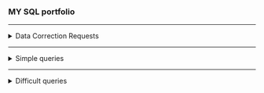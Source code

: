 ### MY SQL portfolio
---

  <details>
<summary>Data Correction Requests</summary>
<br>

## **1. Создание пустой таблицы**
**Задание.**
	
Создать таблицу поставка (supply), которая имеет ту же структуру, что и таблиц book.

  <details>
<summary>Структура и наполнение таблицы</summary>
<br>


| Поле	|Тип, описание |
| ------ | -------------- |
| supply_id	| INT PRIMARY KEY AUTO_INCREMENT |
| title	| VARCHAR(50) |
| author	| VARCHAR(30) |
| price	| DECIMAL(8, 2) |
| amount	| INT |

  </details>
  
  <details>
<summary>Solution</summary>
<br>

```sql
	CREATE TABLE supply(
    	supply_id INT PRIMARY KEY AUTO_INCREMENT, 
    	title VARCHAR(50),
    	author VARCHAR(30),
    	price DECIMAL(8, 2),
    	amount INT);
```  
  </details>
  
## **2. Добавление записей, вложенные запросы**
**Задание.**
	
Занести из таблицы supply в таблицу book только те книги, авторов которых нет в  book.

  <details>
<summary>Структура и наполнение таблиц</summary>
<br>

| book_id | title                 | author           | price  | amount |
|---------|-----------------------|------------------|--------|--------|
| 1       | Мастер и Маргарита    | Булгаков М.А.    | 670.99 | 3      |
| 2       | Белая гвардия         | Булгаков М.А.    | 540.50 | 5      |
| 3       | Идиот                 | Достоевский Ф.М. | 460.00 | 10     |
| 4       | Братья Карамазовы     | Достоевский Ф.М. | 799.01 | 2      |
| 5       | Стихотворения и поэмы | Есенин С.А.      | 650.00 | 15     |



| supply_id | title          | author           | price  | amount |
|-----------|----------------|------------------|--------|--------|
| 1         | Лирика         | Пастернак Б.Л.   | 518.99 | 2      |
| 2         | Черный человек | Есенин С.А.      | 570.20 | 6      |
| 3         | Белая гвардия  | Булгаков М.А.    | 540.50 | 7      |
| 4         | Идиот          | Достоевский Ф.М. | 360.80 | 3      |

  </details>
  
  <details>
<summary>Solution</summary>
<br>

```sql
	INSERT INTO book ( title, author,  price,  amount) 
	SELECT title, author, price, amount 
	FROM supply
	WHERE author NOT IN (
        		SELECT author 
    			FROM book);

	SELECT * FROM book;
```  
  </details>
  
## **3. Добавление записей из другой таблицы**
**Задание.**
	
Добавить из таблицы supply в таблицу book, все книги, кроме книг, написанных Булгаковым М.А. и Достоевским Ф.М.

  <details>
<summary>Структура и наполнение таблиц</summary>
<br>

| book_id | title                 | author           | price  | amount |
|---------|-----------------------|------------------|--------|--------|
| 1       | Мастер и Маргарита    | Булгаков М.А.    | 670.99 | 3      |
| 2       | Белая гвардия         | Булгаков М.А.    | 540.50 | 5      |
| 3       | Идиот                 | Достоевский Ф.М. | 460.00 | 10     |
| 4       | Братья Карамазовы     | Достоевский Ф.М. | 799.01 | 2      |
| 5       | Стихотворения и поэмы | Есенин С.А.      | 650.00 | 15     |


| supply_id | title          | author           | price  | amount |
|-----------|----------------|------------------|--------|--------|
| 1         | Лирика         | Пастернак Б.Л.   | 518.99 | 2      |
| 2         | Черный человек | Есенин С.А.      | 570.20 | 6      |
| 3         | Белая гвардия  | Булгаков М.А.    | 540.50 | 7      |
| 4         | Идиот          | Достоевский Ф.М. | 360.80 | 3      |

  </details>
  
  <details>
<summary>Solution</summary>
<br>

```sql
	INSERT INTO book ( title, author,  price,  amount) 
	SELECT title, author, price, amount 
	FROM supply
	WHERE author<> 'Булгаков М.А.' AND author<> 'Достоевский Ф.М.';

	SELECT * FROM book;
```  
  </details>  

## **4. Запросы на обновление нескольких столбцов**
**Задание.**
	
В таблице book необходимо скорректировать значение для покупателя в столбце buy таким образом, чтобы оно не превышало количество экземпляров книг, указанных в столбце amount. А цену тех книг, которые покупатель не заказывал, снизить на 10%.

  <details>
<summary>Структура и наполнение таблицы</summary>
<br>

| book_id | title                 | author           | price  | amount |
|---------|-----------------------|------------------|--------|--------|
| 1       | Мастер и Маргарита    | Булгаков М.А.    | 670.99 | 3      |
| 2       | Белая гвардия         | Булгаков М.А.    | 540.50 | 5      |
| 3       | Идиот                 | Достоевский Ф.М. | 460.00 | 10     |
| 4       | Братья Карамазовы     | Достоевский Ф.М. | 799.01 | 2      |
| 5       | Стихотворения и поэмы | Есенин С.А.      | 650.00 | 15     |

  </details>
  
  <details>
<summary>Solution</summary>
<br>

```sql
	UPDATE book 
	SET buy = IF(buy > amount, amount, buy),
	price = IF(buy = 0 , price * 0.9, price);
	
	SELECT * FROM book;
```  
  </details> 

## **5. Запросы на обновление нескольких таблиц**
**Задание.**
	
Для тех книг в таблице book , которые есть в таблице supply, не только увеличить их количество в таблице book ( увеличить их количество на значение столбца amountтаблицы supply), но и пересчитать их цену (для каждой книги найти сумму цен из таблиц book и supply и разделить на 2).

  <details>
<summary>Структура и наполнение таблиц</summary>
<br>

| book_id | title                 | author           | price  | amount |
|---------|-----------------------|------------------|--------|--------|
| 1       | Мастер и Маргарита    | Булгаков М.А.    | 670.99 | 3      |
| 2       | Белая гвардия         | Булгаков М.А.    | 540.50 | 5      |
| 3       | Идиот                 | Достоевский Ф.М. | 460.00 | 10     |
| 4       | Братья Карамазовы     | Достоевский Ф.М. | 799.01 | 2      |
| 5       | Стихотворения и поэмы | Есенин С.А.      | 650.00 | 15     |


| supply_id | title          | author           | price  | amount |
|-----------|----------------|------------------|--------|--------|
| 1         | Лирика         | Пастернак Б.Л.   | 518.99 | 2      |
| 2         | Черный человек | Есенин С.А.      | 570.20 | 6      |
| 3         | Белая гвардия  | Булгаков М.А.    | 540.50 | 7      |
| 4         | Идиот          | Достоевский Ф.М. | 360.80 | 3      |

  </details>
  
  <details>
<summary>Solution</summary>
<br>

```sql
	UPDATE book, supply 
	SET book.amount = book.amount + supply.amount,
	book.price = (book.price + supply.price)/2
	WHERE book.title = supply.title AND book.author = supply.author;

	SELECT * FROM book;
```  
  </details>


  </details>
 
 ---
 
  <details>
<summary>Simple queries</summary>
<br>

  ## **1. Предложение GROUP BY, HAVING**
**Задание.**
	
Найдите размеры жестких дисков, совпадающих у двух и более PC. Вывести: HD

  <details>
<summary>Структура и наполнение таблиц</summary>
<br>

Схема БД состоит из четырех таблиц:

Схема БД состоит из четырех таблиц:
	  
Product(maker, model, type)
	  
PC(code, model, speed, ram, hd, cd, price)
	  
Laptop(code, model, speed, ram, hd, price, screen)
	  
Printer(code, model, color, type, price)
	  
Таблица Product представляет производителя (maker), номер модели (model) и тип ('PC' - ПК, 'Laptop' - ПК-блокнот или 'Printer' - принтер). Предполагается, что номера моделей в таблице Product уникальны для всех производителей и типов продуктов. В таблице PC для каждого ПК, однозначно определяемого уникальным кодом – code, указаны модель – model (внешний ключ к таблице Product), скорость - speed (процессора в мегагерцах), объем памяти - ram (в мегабайтах), размер диска - hd (в гигабайтах), скорость считывающего устройства - cd (например, '4x') и цена - price (в долларах). Таблица Laptop аналогична таблице РС за исключением того, что вместо скорости CD содержит размер экрана -screen (в дюймах). В таблице Printer для каждой модели принтера указывается, является ли он цветным - color ('y', если цветной), тип принтера - type (лазерный – 'Laser', струйный – 'Jet' или матричный – 'Matrix') и цена - price.

  </details>
  
  <details>
<summary>Solution</summary>
<br>

```sql
	SELECT hd FROM pc
	GROUP BY hd
	HAVING count(hd)>1
```  
  </details>	

  ## **2. Пересечение и разность**
**Задание.**
	
Найдите производителя, выпускающего ПК, но не ПК-блокноты.

  <details>
<summary>Структура и наполнение таблиц</summary>
<br>

Схема БД состоит из четырех таблиц:
	  
Product(maker, model, type)
	  
PC(code, model, speed, ram, hd, cd, price)
	  
Laptop(code, model, speed, ram, hd, price, screen)
	  
Printer(code, model, color, type, price)
	  
Таблица Product представляет производителя (maker), номер модели (model) и тип ('PC' - ПК, 'Laptop' - ПК-блокнот или 'Printer' - принтер). Предполагается, что номера моделей в таблице Product уникальны для всех производителей и типов продуктов. В таблице PC для каждого ПК, однозначно определяемого уникальным кодом – code, указаны модель – model (внешний ключ к таблице Product), скорость - speed (процессора в мегагерцах), объем памяти - ram (в мегабайтах), размер диска - hd (в гигабайтах), скорость считывающего устройства - cd (например, '4x') и цена - price (в долларах). Таблица Laptop аналогична таблице РС за исключением того, что вместо скорости CD содержит размер экрана -screen (в дюймах). В таблице Printer для каждой модели принтера указывается, является ли он цветным - color ('y', если цветной), тип принтера - type (лазерный – 'Laser', струйный – 'Jet' или матричный – 'Matrix') и цена - price.
  </details>
  
  <details>
<summary>Solution</summary>
<br>

```sql
	SELECT maker FROM Product WHERE type='PC'
	EXCEPT SELECT maker FROM Product WHERE type='Laptop'
```  
  </details>	
	
	
## **3. Remove String Spaces**
  
  Task.
  
  Remove the spaces from the string, then return the resultant string.
  You are given a table 'nospace' with column 'x', return a table with column 'x' and your result in a column named 'res'.
  
  <details>
<summary>Solution</summary>
<br>

```sql
  SELECT x, REPLACE(x, ' ', '') AS res 
  FROM nospace;
```
  </details>
  
## **4. Century From Year**
  
  Task.
  
  Given a year, return the century it is in.

Examples:
```
1705 --> 18
  
1900 --> 19
  
1601 --> 17
  
2000 --> 20
``` 

In SQL, you will be given a table years with a column yr for the year. Return a table with a column century.
  
  <details>
<summary>Solution</summary>
<br>
    
```sql
  SELECT (yr + 99) / 100 as century
  FROM years;
```
  </details>
  
  <details>
<summary>Alternative solution</summary>
<br>
  
```sql
  SELECT 
    CASE
      WHEN yr%100 = 0 THEN yr/100
      WHEN yr%100 > 0 THEN yr/100+1
    END AS century
  FROM years;
```
  </details>

  <details>
<summary>Alternative solution</summary>
<br>
  
```sql
  SELECT EXTRACT(CENTURY FROM TO_DATE(yr::text, 'YYYY')) AS century
  FROM years;
```
  </details>
  
  ## **5. Returning Strings**
  
  Task.
  You are given a table person with a column name. Return a table with a column greeting that contains Hello, <name> how are you doing today?.

Example:

```
name = "John" -> greeting = "Hello, John how are you doing today?"
```

  <details>
<summary>Solution</summary>
<br>
  
```sql
  SELECT 'Hello, ' || name || ' how are you doing today?' AS greeting FROM person;
```
</details>
  
  <details>
<summary>Alternative solution</summary>
<br>
  
```sql
  UPDATE person SET name = CONCAT('Hello, ', name, ' how are you doing today?');
  SELECT name AS greeting FROM person;
```
</details>
    
  ## **6. Is n Divisible by x and y?**
  
  Task.
  You will be given a table with columns n, x, and y. Your task is to check if n is divisible by the two numbers x and y. All inputs are positive, non-zero digits.

  <details>
<summary>Solution</summary>
<br>
  
```sql
  SELECT id,
    CASE
      WHEN n%x=0 AND n%y=0
      THEN true
      ELSE false
    END AS res
  FROM kata;
```
</details>
     
  ## **7. Expressions Matter**
  
  Task.
  Given three integers a, b, c where 1  ≤  a,  b,  c  ≤  10, return the largest number obtained after inserting the following operators and brackets in any order: +, *, (). You can use the same operator more than once, and it is not necessary to use all the operators and brackets. However, you must use a, b, and c only once, and you may not swap their order.

Example:

```
Given a = 1, b = 2, c = 3:
1 * (2 + 3) = 5
1 * 2 * 3 = 6
1 + 2 * 3 = 7
(1 + 2) * 3 = 9
So the maximum value that you can obtain is 9.
```
  <details>
<summary>Solution</summary>
<br>
  
```sql
  SELECT GREATEST(a * b * c, a + b + c, a * (b + c), (a + b) * c)
    AS res
  FROM expression_matter;
```
</details>
    
## **8.Count Odd Numbers below n**

Task.
Given a number n, return the number of positive odd numbers below n.

Examples (Input -> Output):
```
7  -> 3 (because odd numbers below 7 are [1, 3, 5])
15 -> 7 (because odd numbers below 15 are [1, 3, 5, 7, 9, 11, 13])
```

  <details>
<summary>Solution</summary>
<br>

```sql
  SELECT n, n/2 AS res FROM oddcount;
```
</details>
    
## **9.  Sum of odd numbers**

Task.
Given the triangle of consecutive odd numbers:
```

             1
          3     5
       7     9    11
   13    15    17    19
21    23    25    27    29
...
```
Calculate the row sums of this triangle from the row index (starting at index 1). The table nums contains the integer n (the input row index).

Examples:
```
n = 1 -> res = 1
n = 2 -> res = 8 (because 3 + 5 = 8)
n = 3 -> res = 27 (because 7 + 9 + 11 = 27)
```

  <details>
<summary>Solution</summary>
<br>

```sql
  SELECT n * n * n AS res
  FROM nums;
```
</details>
    
## **10. Fake Binary**

Task.
Given a string of digits, you should replace any digit below 5 with '0' and any digit 5 and above with '1'. Return the resulting string.
Note: input will never be an empty string

  <details>
<summary>Solution</summary>
<br>

```sql
  SELECT x,
  regexp_replace(regexp_replace(x, '[0-4]', '0', 'g'), '[5-9]', '1', 'g') AS res
  FROM fakebin;
```
</details>
    
## **11. Convert to Hexadecimal**

Task.
Turn the numeric columns (arms, legs) into equivalent hexadecimal values.

monsters table schema:
```
- id
- name
- legs
- arms
- characteristics
```

  <details>
<summary>Solution</summary>
<br>

```sql
  SELECT to_hex(legs) AS legs, 
          to_hex(arms) AS arms 
  FROM monsters;
```
</details>
    
## **12. Rounding Decimals**

Task.
Given the following table 'decimals':
```
- id
- number1
- number2
```
Return a table with two columns (number1, number2), the value in number1 should be rounded down and the value in number2 should be rounded up.

  <details>
<summary>Solution</summary>
<br>

```sql
  SELECT floor(number1) AS number1, 
         ceiling(number2) AS number2 
  FROM decimals
```
</details>

</details>

  ---
<details>
<summary>Difficult queries</summary>
<br>

## **1. Запросы на выборку из нескольких таблиц**
**Задание.**	

Вывести информацию о книгах (жанр, книга, автор), относящихся к жанру, включающему слово «роман» в отсортированном по названиям книг виде.	

  <details>
<summary>Структура и наполнение таблиц</summary>
<br>
	  
  Таблица book
  
| book_id | title                 | author_id | genre_id | price  | amount |
|---------|-----------------------|-----------|----------|--------|--------|
| 1       | Мастер и Маргарита    | 1         | 1        | 670.99 | 3      |
| 2       | Белая гвардия         | 1         | 1        | 540.50 | 5      |
| 3       | Идиот                 | 2         | 1        | 460.00 | 10     |
| 4       | Братья Карамазовы     | 2         | 1        | 799.01 | 3      |
| 5       | Игрок                 | 2         | 1        | 480.50 | 10     |
| 6       | Стихотворения и поэмы | 3         | 2        | 650.00 | 15     |
| 7       | Черный человек        | 3         | 2        | 570.20 | 6      |
| 8       | Лирика                | 4         | 2        | 518.99 | 2      |

  Таблица author                         
  			
| author_id | name_author      |				
|-----------|------------------|			
| 1         | Булгаков М.А.    |				
| 2         | Достоевский Ф.М. |				
| 3         | Есенин С.А.      |				
| 4         | Пастернак Б.Л.   |				
| 5         | Лермонтов М.Ю.   |							

  Таблица genre
	  
| genre_id | name_genre  |
|----------|-------------|
| 1        | Роман       |
| 2        | Поэзия      |
| 3        | Приключения |	  
    
  </details>	

  <details>
<summary>Solution</summary>
<br>

```sql
	SELECT name_genre, title, name_author
	FROM genre 
		INNER JOIN book ON genre.genre_id=book.genre_id
		INNER JOIN author ON book.author_id=author.author_id
	WHERE name_genre='Роман'
	ORDER BY title; 
```  
  </details>
	
## **2. Запрос на обновление, связанные таблицы**
**Задание.**
	
Для книг, которые уже есть на складе (в таблице book), но по другой цене, чем в поставке (supply),  необходимо в таблице book увеличить количество на значение, указанное в поставке,  и пересчитать цену. А в таблице  supply обнулить количество этих книг. 
	Формула для пересчета цены:
	
 price=(p_1*k_1+p_2*k_2)/(k_1+k_2), 

где 
	p1, p2 - цена книги в таблицах book и supply;
	k1, k2 - количество книг в таблицах book и supply.
  
  <details>
<summary>Структура и наполнение таблиц</summary>
<br>
  
  Таблица book
  
| book_id | title                 | author_id | genre_id | price  | amount |
|---------|-----------------------|-----------|----------|--------|--------|
| 1       | Мастер и Маргарита    | 1         | 1        | 670.99 | 3      |
| 2       | Белая гвардия         | 1         | 1        | 540.50 | 5      |
| 3       | Идиот                 | 2         | 1        | 460.00 | 10     |
| 4       | Братья Карамазовы     | 2         | 1        | 799.01 | 3      |
| 5       | Игрок                 | 2         | 1        | 480.50 | 10     |
| 6       | Стихотворения и поэмы | 3         | 2        | 650.00 | 15     |
| 7       | Черный человек        | 3         | 2        | 570.20 | 6      |
| 8       | Лирика                | 4         | 2        | 518.99 | 2      |


  Таблица supply
  

| supply_id | title                 | author           | price  | amount |
|-----------|-----------------------|------------------|--------|--------|
| 1         | Доктор Живаго         | Пастернак Б.Л.   | 380.80 | 4      |
| 2         | Черный человек        | Есенин С.А.      | 570.20 | 6      |
| 3         | Белая гвардия         | Булгаков М.А.    | 540.50 | 7      |
| 4         | Идиот                 | Достоевский Ф.М. | 360.80 | 3      |
| 5         | Стихотворения и поэмы | Лермонтов М.Ю.   | 255.90 | 4      |
| 6         | Остров сокровищ       | Стивенсон Р.Л.   | 599.99 | 5      |


  Таблица author                         
  
			
| author_id | name_author      |				
|-----------|------------------|			
| 1         | Булгаков М.А.    |				
| 2         | Достоевский Ф.М. |				
| 3         | Есенин С.А.      |				
| 4         | Пастернак Б.Л.   |				
| 5         | Лермонтов М.Ю.   |							

  Таблица genre
	  
| genre_id | name_genre  |
|----------|-------------|
| 1        | Роман       |
| 2        | Поэзия      |
| 3        | Приключения |	  
    
  </details>
  
  <details>
<summary>Solution</summary>
<br>

```sql
	UPDATE book b
        	INNER JOIN author a USING(author_id)
        	INNER JOIN supply s ON b.title=s.title 
                                AND a.name_author=s.author
	SET b.amount=b.amount + s.amount,
    	b.price=(b.price*b.amount + s.price*s.amount)/(b.amount+s.amount),
   	s.amount=0
	WHERE b.price <> s.price;
```  
  </details>
	
  
  ## **3.  Явные операции соединения, подзапрос**
**Задание.**
	
Найдите производителей самых дешевых цветных принтеров. Вывести: maker, price

  <details>
<summary>Структура и наполнение таблиц</summary>
<br>

Схема БД состоит из четырех таблиц:

Product(maker, model, type)

PC(code, model, speed, ram, hd, cd, price)

Laptop(code, model, speed, ram, hd, price, screen)

Printer(code, model, color, type, price)

Таблица Product представляет производителя (maker), номер модели (model) и тип ('PC' - ПК, 'Laptop' - ПК-блокнот или 'Printer' - принтер). Предполагается, что номера моделей в таблице Product уникальны для всех производителей и типов продуктов. В таблице PC для каждого ПК, однозначно определяемого уникальным кодом – code, указаны модель – model (внешний ключ к таблице Product), скорость - speed (процессора в мегагерцах), объем памяти - ram (в мегабайтах), размер диска - hd (в гигабайтах), скорость считывающего устройства - cd (например, '4x') и цена - price (в долларах). Таблица Laptop аналогична таблице РС за исключением того, что вместо скорости CD содержит размер экрана -screen (в дюймах). В таблице Printer для каждой модели принтера указывается, является ли он цветным - color ('y', если цветной), тип принтера - type (лазерный – 'Laser', струйный – 'Jet' или матричный – 'Matrix') и цена - price.

  </details>

  <details>
<summary>Solution</summary>
<br>

```sql
	SELECT DISTINCT maker, price
	FROM product, printer
	WHERE product.model = printer.model
		AND printer.color = 'y'
		AND printer.price = (SELECT MIN(price) FROM printer WHERE printer.color = 'y');
```  
  </details>

  ## **4.  Явные операции соединения. Пересечение и разность**
**Задание.**
	
Найдите производителей, которые производили бы как ПК
со скоростью не менее 750 МГц, так и ПК-блокноты со скоростью не менее 750 МГц.
Вывести: Maker

  <details>
<summary>Структура и наполнение таблиц</summary>
<br>

Схема БД состоит из четырех таблиц:

Product(maker, model, type)

PC(code, model, speed, ram, hd, cd, price)

Laptop(code, model, speed, ram, hd, price, screen)

Printer(code, model, color, type, price)

Таблица Product представляет производителя (maker), номер модели (model) и тип ('PC' - ПК, 'Laptop' - ПК-блокнот или 'Printer' - принтер). Предполагается, что номера моделей в таблице Product уникальны для всех производителей и типов продуктов. В таблице PC для каждого ПК, однозначно определяемого уникальным кодом – code, указаны модель – model (внешний ключ к таблице Product), скорость - speed (процессора в мегагерцах), объем памяти - ram (в мегабайтах), размер диска - hd (в гигабайтах), скорость считывающего устройства - cd (например, '4x') и цена - price (в долларах). Таблица Laptop аналогична таблице РС за исключением того, что вместо скорости CD содержит размер экрана -screen (в дюймах). В таблице Printer для каждой модели принтера указывается, является ли он цветным - color ('y', если цветной), тип принтера - type (лазерный – 'Laser', струйный – 'Jet' или матричный – 'Matrix') и цена - price.

  </details>
  
  <details>
<summary>Solution</summary>
<br>

```sql
	SELECT DISTINCT maker
	FROM product t1 
	JOIN pc t2 ON t1.model=t2.model
	WHERE speed>=750 AND maker IN (
		SELECT maker FROM product t1 
		JOIN laptop t2 ON t1.model=t2.model
		WHERE speed>=750);
```  
  </details>
  
  </details>
